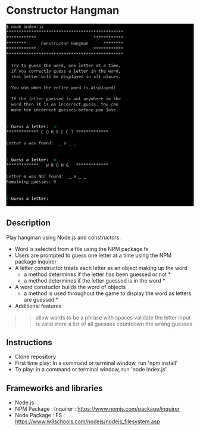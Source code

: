 # Constructor Hangman

![Hangman using Node.js](/images/constructorhangman.png)

## Description
Play hangman using Node.js and constructors.
* Word is selected from a file using the NPM package fs
* Users are prompted to guess one letter at a time using the NPM package inquirer 
* A letter constructor treats each letter as an object making up the word
    * a method determines if the letter has been guessed or not *
    * a method determines if the letter guessed is in the word *
* A word constuctor builds the word of objects
    * a method is used throughout the game to display the word as letters are guessed * 
* Additional features
>> allow words to be a phrase with spaces
>> validate the letter input is valid
>> store a list of all guesses
>> countdown the wrong guesses

## Instructions
- Clone repository
- First time play: In a command or terminal window, run 'npm install'
- To play: in a command or terminal window, run 'node index.js'

## Frameworks and libraries
- Node.js
- NPM Package  : Inquirer : https://www.npmjs.com/package/inquirer
- Node Package : FS : https://www.w3schools.com/nodejs/nodejs_filesystem.asp
